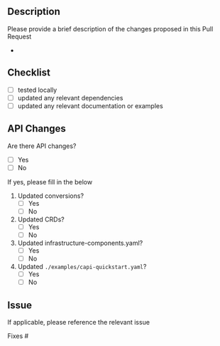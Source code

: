 ## Description
Please provide a brief description of the changes proposed in this Pull Request

- 

## Checklist
- [ ] tested locally
- [ ] updated any relevant dependencies
- [ ] updated any relevant documentation or examples

## API Changes
Are there API changes?
- [ ] Yes
- [ ] No

If yes, please fill in the below

1. Updated conversions?
    - [ ] Yes
    - [ ] No
2. Updated CRDs?
    - [ ] Yes
    - [ ] No
3. Updated infrastructure-components.yaml?
    - [ ] Yes
    - [ ] No
4. Updated `./examples/capi-quickstart.yaml`?
    - [ ] Yes
    - [ ] No

## Issue
If applicable, please reference the relevant issue

Fixes #
